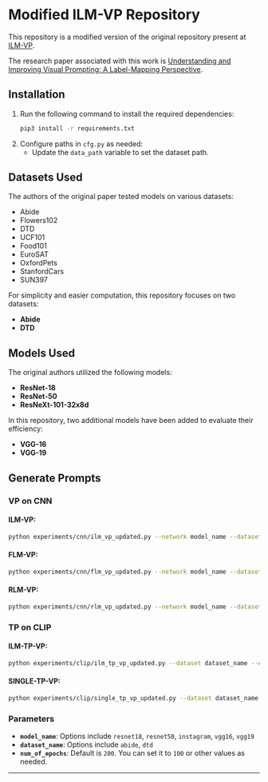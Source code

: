 # Modified ILM-VP Repository

This repository is a modified version of the original repository present at [ILM-VP](https://github.com/optml-group/ilm-vp).

The research paper associated with this work is [Understanding and Improving Visual Prompting: A Label-Mapping Perspective](https://arxiv.org/pdf/2211.11635).

## Installation

1. Run the following command to install the required dependencies:
   ```bash
   pip3 install -r requirements.txt
   ```
2. Configure paths in `cfg.py` as needed:
   - Update the `data_path` variable to set the dataset path.

## Datasets Used

The authors of the original paper tested models on various datasets:
- Abide
- Flowers102
- DTD
- UCF101
- Food101
- EuroSAT
- OxfordPets
- StanfordCars
- SUN397

For simplicity and easier computation, this repository focuses on two datasets:
- **Abide**
- **DTD**

## Models Used

The original authors utilized the following models:
- **ResNet-18**
- **ResNet-50**
- **ResNeXt-101-32x8d**

In this repository, two additional models have been added to evaluate their efficiency:
- **VGG-16**
- **VGG-19**

## Generate Prompts

### VP on CNN

#### ILM-VP:
```bash
python experiments/cnn/ilm_vp_updated.py --network model_name --dataset dataset_name --epoch num_of_epochs
```

#### FLM-VP:
```bash
python experiments/cnn/flm_vp_updated.py --network model_name --dataset dataset_name --epoch num_of_epochs
```

#### RLM-VP:
```bash
python experiments/cnn/rlm_vp_updated.py --network model_name --dataset dataset_name --epoch num_of_epochs
```

### TP on CLIP

#### ILM-TP-VP:
```bash
python experiments/clip/ilm_tp_vp_updated.py --dataset dataset_name --epoch num_of_epochs
```

#### SINGLE-TP-VP:
```bash
python experiments/clip/single_tp_vp_updated.py --dataset dataset_name
```

### Parameters

- **`model_name`**: Options include `resnet18`, `resnet50`, `instagram`, `vgg16`, `vgg19`
- **`dataset_name`**: Options include `abide`, `dtd`
- **`num_of_epochs`**: Default is `200`. You can set it to `100` or other values as needed.

---

